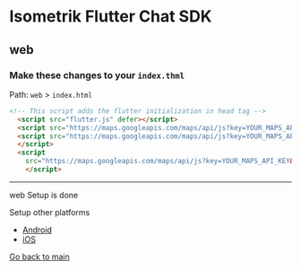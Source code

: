 # Isometrik Flutter Chat SDK

## web

### Make these changes to your `index.thml`

Path: `web` > `index.html`

```html
<!-- This script adds the flutter initialization in head tag -->
  <script src="flutter.js" defer></script>
  <script src="https://maps.googleapis.com/maps/api/js?key=YOUR_MAPS_API_KEY"></script>
  <script src="https://maps.googleapis.com/maps/api/js?key=YOUR_MAPS_API_KEY&libraries=drawing">
  </script>
  <script
    src="https://maps.googleapis.com/maps/api/js?key=YOUR_MAPS_API_KEY&libraries=drawing,visualization,places">
    </script>
```

---

web Setup is done

Setup other platforms

* [Android](./README_android.md)
* [iOS](./README_ios.md)

[Go back to main](./README.md)
